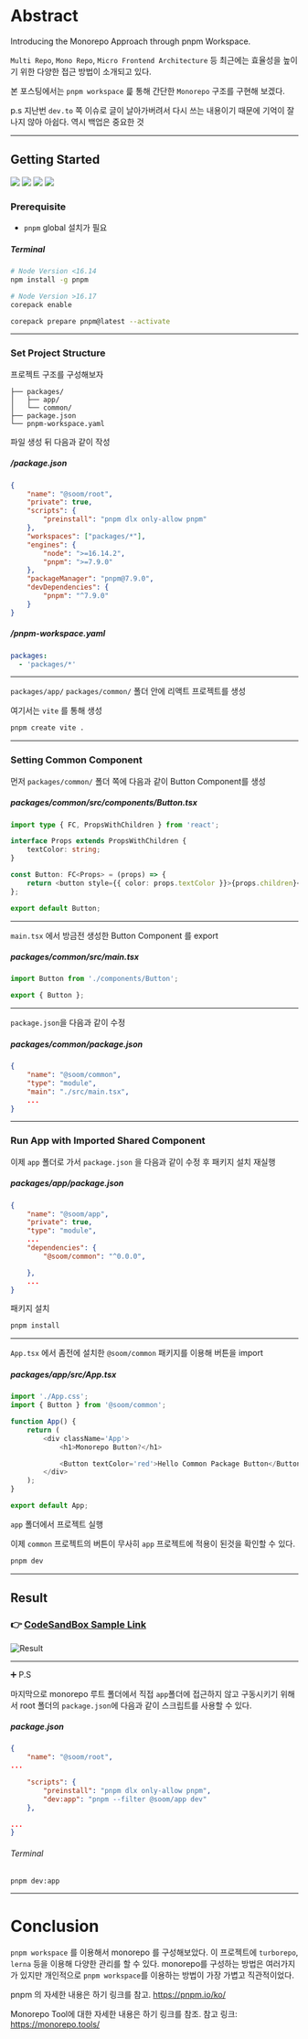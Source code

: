 # Abstract

Introducing the Monorepo Approach through pnpm Workspace.

`Multi Repo`, `Mono Repo`, `Micro Frontend Architecture` 등 최근에는 효율성을 높이기 위한 다양한 접근 방법이 소개되고 있다.

본 포스팅에서는 `pnpm workspace` 릁 통해 간단한 `Monorepo` 구조를 구현해 보겠다.

p.s 지난번 `dev.to` 쪽 이슈로 글이 날아가버려서 다시 쓰는 내용이기 때문에 기억이 잘 나지 않아 아쉽다.
역시 백업은 중요한 것

---

## Getting Started

<p>
  <img src="https://img.shields.io/badge/pnpm-F69220?style=flat-square&logo=pnpm&logoColor=white"/>
  <img src="https://img.shields.io/badge/Vite-646CFF?style=flat-square&logo=Vite&logoColor=white"/>
  <img src="https://img.shields.io/badge/React-61DAFB?style=flat-square&logo=React&logoColor=white"/>
  <img src="https://img.shields.io/badge/TypeScript-3178c6?style=flat-square&logo=TypeScript&logoColor=white"/>
</p>

### Prerequisite

- `pnpm` global 설치가 필요

##### Terminal

```sh
# Node Version <16.14
npm install -g pnpm

# Node Version >16.17
corepack enable

corepack prepare pnpm@latest --activate
```

---

### Set Project Structure

프로젝트 구조를 구성해보자

```
├── packages/
│   ├── app/
│   └── common/
├── package.json
└── pnpm-workspace.yaml
```

파일 생성 뒤 다음과 같이 작성

##### /package.json

```json
{
	"name": "@soom/root",
	"private": true,
	"scripts": {
		"preinstall": "pnpm dlx only-allow pnpm"
	},
	"workspaces": ["packages/*"],
	"engines": {
		"node": ">=16.14.2",
		"pnpm": ">=7.9.0"
	},
	"packageManager": "pnpm@7.9.0",
	"devDependencies": {
		"pnpm": "^7.9.0"
	}
}
```

##### /pnpm-workspace.yaml

```yaml
packages:
  - 'packages/*'
```

---

`packages/app/` `packages/common/` 폴더 안에 리액트 프로젝트를 생성

여기서는 `vite` 를 통해 생성

```sh
pnpm create vite .
```

---

### Setting Common Component

먼저 `packages/common/` 폴더 쪽에 다음과 같이 Button Component를 생성

##### packages/common/src/components/Button.tsx

```ts
import type { FC, PropsWithChildren } from 'react';

interface Props extends PropsWithChildren {
	textColor: string;
}

const Button: FC<Props> = (props) => {
	return <button style={{ color: props.textColor }}>{props.children}</button>;
};

export default Button;
```

---

`main.tsx` 에서 방금전 생성한 Button Component 를 export

##### packages/common/src/main.tsx

```ts
import Button from './components/Button';

export { Button };
```

---

`package.json`을 다음과 같이 수정

##### packages/common/package.json

```json
{
	"name": "@soom/common",
	"type": "module",
	"main": "./src/main.tsx",
    ...
}
```

---

### Run App with Imported Shared Component

이제 `app` 폴더로 가서 `package.json` 을 다음과 같이 수정 후 패키지 설치 재실행

##### packages/app/package.json

```json
{
	"name": "@soom/app",
	"private": true,
	"type": "module",
    ...
	"dependencies": {
		"@soom/common": "^0.0.0",

	},
    ...
}
```

패키지 설치

```sh
pnpm install
```

---

`App.tsx` 에서 좀전에 설치한 `@soom/common` 패키지를 이용해 버튼을 import

##### packages/app/src/App.tsx

```ts
import './App.css';
import { Button } from '@soom/common';

function App() {
	return (
		<div className='App'>
			<h1>Monorepo Button?</h1>

			<Button textColor='red'>Hello Common Package Button</Button>
		</div>
	);
}

export default App;
```

`app` 폴더에서 프로젝트 실행

이제 `common` 프로젝트의 버튼이 무사히 `app` 프로젝트에 적용이 된것을 확인할 수 있다.

```sh
pnpm dev
```

---

## Result

### 👉 [CodeSandBox Sample Link](https://codesandbox.io/p/github/soom-kang/Building-a-Monorepo-with-pnpm-Workspace/main?file=%2FREADME.md)

![Result](https://dev-to-uploads.s3.amazonaws.com/uploads/articles/ltnyvmbxcirirh58ia52.png)

---

➕ P.S

마지막으로 monorepo 루트 폴더에서 직접 `app`폴더에 접근하지 않고 구동시키기 위해서 root 폴더의 `package.json`에 다음과 같이 스크립트를 사용할 수 있다.

##### package.json

```json
{
	"name": "@soom/root",
...

    "scripts": {
    	"preinstall": "pnpm dlx only-allow pnpm",
        "dev:app": "pnpm --filter @soom/app dev"
    },

...
}

```

###### Terminal

```sh
pnpm dev:app
```

---

# Conclusion

`pnpm workspace` 를 이용해서 monorepo 를 구성해보았다.
이 프로젝트에 `turborepo`, `lerna` 등을 이용해 다양한 관리를 할 수 있다.
monorepo를 구성하는 방법은 여러가지가 있지만 개인적으로 `pnpm workspace`를 이용하는 방법이 가장 가볍고 직관적이었다.

pnpm 의 자세한 내용은 하기 링크를 참고.
https://pnpm.io/ko/

Monorepo Tool에 대한 자세한 내용은 하기 링크를 참조.
참고 링크: https://monorepo.tools/
